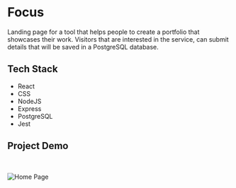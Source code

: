 # Focus

Landing page for a tool that helps people to create a portfolio that showcases their work. Visitors that are interested in the service, can submit details that will be saved in a PostgreSQL database.

## Tech Stack

-   React
-   CSS
-   NodeJS
-   Express
-   PostgreSQL
-   Jest

## Project Demo

<br>

![Home Page](client/src/images/demo.gif)
